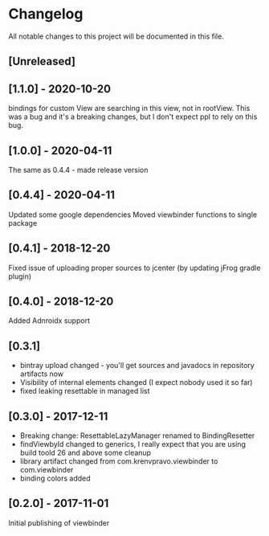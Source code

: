 ﻿# Changelog
All notable changes to this project will be documented in this file.

## [Unreleased]

## [1.1.0] - 2020-10-20
bindings for custom View are searching in this view, not in rootView. This was a bug and it's a breaking changes, but I don't expect ppl to rely on this bug.

## [1.0.0] - 2020-04-11
The same as 0.4.4 - made release version

## [0.4.4] - 2020-04-11
Updated some google dependencies
Moved viewbinder functions to single package

## [0.4.1] - 2018-12-20
Fixed issue of uploading proper sources to jcenter (by updating jFrog gradle plugin)

## [0.4.0] - 2018-12-20
Added Adnroidx support

## [0.3.1]
- bintray upload changed - you'll get sources and javadocs in repository artifacts now
- Visibility of internal elements changed (I expect nobody used it so far)
- fixed leaking resettable in managed list

## [0.3.0] - 2017-12-11
- Breaking change: ResettableLazyManager renamed to BindingResetter
- findViewbyId changed to generics, I really expect that you are using build toold 26 and above
some cleanup
- library artifact changed from com.krenvpravo.viewbinder to com.viewbinder
- binding colors added

## [0.2.0] - 2017-11-01
Initial publishing of viewbinder
